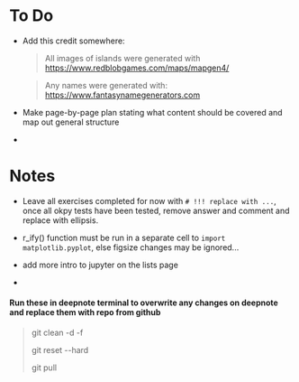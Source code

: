 # To Do

* Add this credit somewhere:

    > All images of islands were generated with https://www.redblobgames.com/maps/mapgen4/

    > Any names were generated with: https://www.fantasynamegenerators.com
    
* Make page-by-page plan stating what content should be covered and map out general structure

* 

# Notes

* Leave all exercises completed for now with `# !!! replace with ...`, once all okpy tests have been tested, remove answer and comment and replace with ellipsis.

* r_ify() function must be run in a separate cell to `import matplotlib.pyplot`, else figsize changes may be ignored...

* add more intro to jupyter on the lists page
* 
#### Run these in deepnote terminal to overwrite any changes on deepnote and replace them with repo from github

> git clean -d -f
> 
> git reset --hard
> 
> git pull
